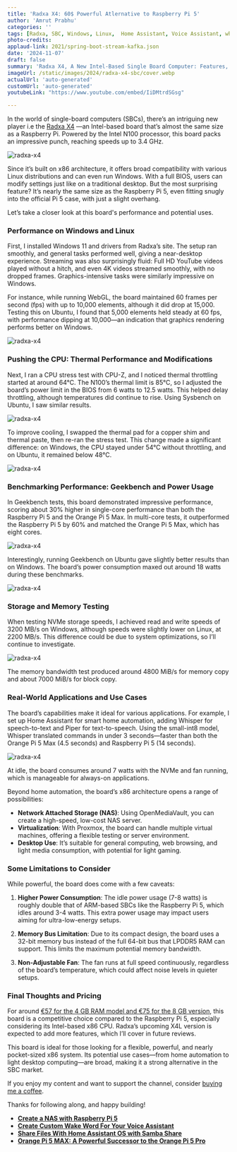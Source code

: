 ```yaml
---
title: 'Radxa X4: 60$ Powerful Atlernative to Raspberry Pi 5'
author: 'Amrut Prabhu'
categories: ''
tags: [Radxa, SBC, Windows, Linux,  Home Assistant, Voice Assistant, whisper, piper]
photo-credits:
applaud-link: 2021/spring-boot-stream-kafka.json
date: '2024-11-07'
draft: false
summary: 'Radxa X4, A New Intel-Based Single Board Computer: Features, Performance, and Use Cases'
imageUrl: /static/images/2024/radxa-x4-sbc/cover.webp
actualUrl: 'auto-generated'
customUrl: 'auto-generated'
youtubeLink: "https://www.youtube.com/embed/IiDMtrdSGsg"

---
```

<TOCInline toc={props.toc} asDisclosure />  


In the world of single-board computers (SBCs), there’s an intriguing new player i.e the [Radxa X4](https://s.click.aliexpress.com/e/_DkuskjB) —an Intel-based board that’s almost the same size as a Raspberry Pi. Powered by the Intel N100 processor, this board packs an impressive punch, reaching speeds up to 3.4 GHz. 

![radxa-x4](/static/images/2024/radxa-x4-sbc/intel-n100.webp)

Since it’s built on x86 architecture, it offers broad compatibility with various Linux distributions and can even run Windows. With a full BIOS, users can modify settings just like on a traditional desktop. But the most surprising feature? It’s nearly the same size as the Raspberry Pi 5, even fitting snugly into the official Pi 5 case, with just a slight overhang.

Let’s take a closer look at this board's performance and potential uses.

### Performance on Windows and Linux

First, I installed Windows 11 and drivers from Radxa’s site. The setup ran smoothly, and general tasks performed well, giving a near-desktop experience. Streaming was also surprisingly fluid: Full HD YouTube videos played without a hitch, and even 4K videos streamed smoothly, with no dropped frames. Graphics-intensive tasks were similarly impressive on Windows. 

For instance, while running WebGL, the board maintained 60 frames per second (fps) with up to 10,000 elements, although it did drop at 15,000. Testing this on Ubuntu, I found that 5,000 elements held steady at 60 fps, with performance dipping at 10,000—an indication that graphics rendering performs better on Windows.

![radxa-x4](/static/images/2024/radxa-x4-sbc/webgl.webp)

### Pushing the CPU: Thermal Performance and Modifications

Next, I ran a CPU stress test with CPU-Z, and I noticed thermal throttling started at around 64°C. The N100’s thermal limit is 85°C, so I adjusted the board’s power limit in the BIOS from 6 watts to 12.5 watts. This helped delay throttling, although temperatures did continue to rise. Using Sysbench on Ubuntu, I saw similar results. 

![radxa-x4](/static/images/2024/radxa-x4-sbc/cpu-temperatures.webp)

To improve cooling, I swapped the thermal pad for a copper shim and thermal paste, then re-ran the stress test. This change made a significant difference: on Windows, the CPU stayed under 54°C without throttling, and on Ubuntu, it remained below 48°C.

![radxa-x4](/static/images/2024/radxa-x4-sbc/thermal-paste.webp)

### Benchmarking Performance: Geekbench and Power Usage

In Geekbench tests, this board demonstrated impressive performance, scoring about 30% higher in single-core performance than both the Raspberry Pi 5 and the Orange Pi 5 Max. In multi-core tests, it outperformed the Raspberry Pi 5 by 60% and matched the Orange Pi 5 Max, which has eight cores. 

![radxa-x4](/static/images/2024/radxa-x4-sbc/geekbench-comparison.webp)

Interestingly, running Geekbench on Ubuntu gave slightly better results than on Windows. The board’s power consumption maxed out around 18 watts during these benchmarks.

![radxa-x4](/static/images/2024/radxa-x4-sbc/geekbench-ubuntu.webp)

### Storage and Memory Testing

When testing NVMe storage speeds, I achieved read and write speeds of 3200 MB/s on Windows, although speeds were slightly lower on Linux, at 2200 MB/s. This difference could be due to system optimizations, so I’ll continue to investigate. 

![radxa-x4](/static/images/2024/radxa-x4-sbc/nvme-performance.webp)

The memory bandwidth test produced around 4800 MiB/s for memory copy and about 7000 MiB/s for block copy.

### Real-World Applications and Use Cases

The board’s capabilities make it ideal for various applications. For example, I set up Home Assistant for smart home automation, adding Whisper for speech-to-text and Piper for text-to-speech. Using the small-int8 model, Whisper translated commands in under 3 seconds—faster than both the Orange Pi 5 Max (4.5 seconds) and Raspberry Pi 5 (14 seconds). 

![radxa-x4](/static/images/2024/radxa-x4-sbc/voice-assistant-performance.webp)

At idle, the board consumes around 7 watts with the NVMe and fan running, which is manageable for always-on applications.

Beyond home automation, the board’s x86 architecture opens a range of possibilities:

-   **Network Attached Storage (NAS)**: Using OpenMediaVault, you can create a high-speed, low-cost NAS server.
-   **Virtualization**: With Proxmox, the board can handle multiple virtual machines, offering a flexible testing or server environment.
-   **Desktop Use**: It’s suitable for general computing, web browsing, and light media consumption, with potential for light gaming.

### Some Limitations to Consider

While powerful, the board does come with a few caveats:

1.  **Higher Power Consumption**: The idle power usage (7-8 watts) is roughly double that of ARM-based SBCs like the Raspberry Pi 5, which idles around 3-4 watts. This extra power usage may impact users aiming for ultra-low-energy setups.
    
2.  **Memory Bus Limitation**: Due to its compact design, the board uses a 32-bit memory bus instead of the full 64-bit bus that LPDDR5 RAM can support. This limits the maximum potential memory bandwidth.
    
3.  **Non-Adjustable Fan**: The fan runs at full speed continuously, regardless of the board’s temperature, which could affect noise levels in quieter setups.
    

### Final Thoughts and Pricing

For around [€57 for the 4 GB RAM model and €75 for the 8 GB version](https://s.click.aliexpress.com/e/_DkuskjB), this board is a competitive choice compared to the Raspberry Pi 5, especially considering its Intel-based x86 CPU. Radxa’s upcoming X4L version is expected to add more features, which I’ll cover in future reviews.

This board is ideal for those looking for a flexible, powerful, and nearly pocket-sized x86 system. Its potential use cases—from home automation to light desktop computing—are broad, making it a strong alternative in the SBC market.

If you enjoy my content and want to support the channel, consider [buying me a coffee](https://buymeacoffee.com/amrutprabhu).

Thanks for following along, and happy building!

-   [**Create a NAS with Raspberry Pi 5**](https://smarthomecircle.com/create-nas-with-raspberry-pi-5)
-   [**Create Custom Wake Word For Your Voice Assistant**](https://smarthomecircle.com/custom-wake-word-for-voice-assistant-with-home-assistant)
-   [**Share Files With Home Assistant OS with Samba Share**](https://smarthomecircle.com/easily-share-files-with-home-assistant-using-samba-share)
-   [**Orange Pi 5 MAX: A Powerful Successor to the Orange Pi 5 Pro**](https://smarthomecircle.com/Orange-pi-5-max-a-powerful-successor-to-orange-pi-5-pro)

